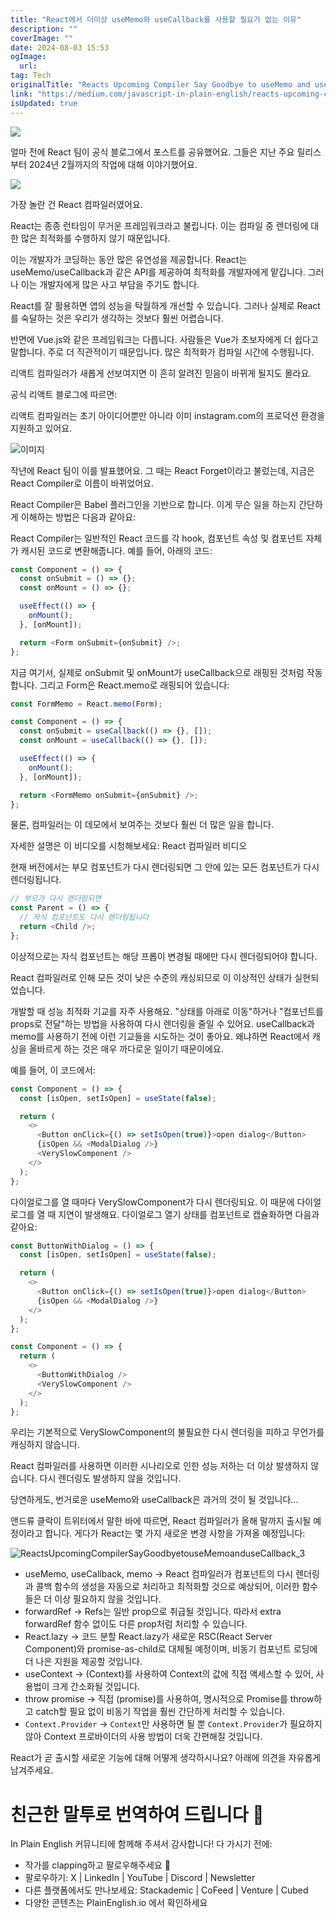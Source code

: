 ```yaml
---
title: "React에서 더이상 useMemo와 useCallback를 사용할 필요가 없는 이유"
description: ""
coverImage: ""
date: 2024-08-03 15:53
ogImage: 
  url: 
tag: Tech
originalTitle: "Reacts Upcoming Compiler Say Goodbye to useMemo and useCallback"
link: "https://medium.com/javascript-in-plain-english/reacts-upcoming-compiler-say-goodbye-to-usememo-and-usecallback-965e88cd4d79"
isUpdated: true
---
```






<img src="/assets/img/ReactsUpcomingCompilerSayGoodbyetouseMemoanduseCallback_0.png" />

얼마 전에 React 팀이 공식 블로그에서 포스트를 공유했어요. 그들은 지난 주요 릴리스부터 2024년 2월까지의 작업에 대해 이야기했어요.

<img src="/assets/img/ReactsUpcomingCompilerSayGoodbyetouseMemoanduseCallback_1.png" />

가장 놀란 건 React 컴파일러였어요.

<div class="content-ad"></div>

React는 종종 런타임이 무거운 프레임워크라고 불립니다. 이는 컴파일 중 렌더링에 대한 많은 최적화를 수행하지 않기 때문입니다.

이는 개발자가 코딩하는 동안 많은 유연성을 제공합니다. React는 useMemo/useCallback과 같은 API를 제공하여 최적화를 개발자에게 맡깁니다. 그러나 이는 개발자에게 많은 사고 부담을 주기도 합니다.

React를 잘 활용하면 앱의 성능을 탁월하게 개선할 수 있습니다. 그러나 실제로 React를 숙달하는 것은 우리가 생각하는 것보다 훨씬 어렵습니다.

반면에 Vue.js와 같은 프레임워크는 다릅니다. 사람들은 Vue가 초보자에게 더 쉽다고 말합니다. 주로 더 직관적이기 때문입니다. 많은 최적화가 컴파일 시간에 수행됩니다.

<div class="content-ad"></div>

리액트 컴파일러가 새롭게 선보여지면 이 흔히 알려진 믿음이 바뀌게 될지도 몰라요.

공식 리액트 블로그에 따르면:

리액트 컴파일러는 초기 아이디어뿐만 아니라 이미 instagram.com의 프로덕션 환경을 지원하고 있어요.

![이미지](/assets/img/ReactsUpcomingCompilerSayGoodbyetouseMemoanduseCallback_2.png)

<div class="content-ad"></div>

작년에 React 팀이 이를 발표했어요. 그 때는 React Forget이라고 불렀는데, 지금은 React Compiler로 이름이 바뀌었어요.

React Compiler은 Babel 플러그인을 기반으로 합니다. 이게 무슨 일을 하는지 간단하게 이해하는 방법은 다음과 같아요:

React Compiler는 일반적인 React 코드를 각 hook, 컴포넌트 속성 및 컴포넌트 자체가 캐시된 코드로 변환해줍니다. 예를 들어, 아래의 코드:

```js
const Component = () => {
  const onSubmit = () => {};
  const onMount = () => {};

  useEffect(() => {
    onMount();
  }, [onMount]);

  return <Form onSubmit={onSubmit} />;
};
```

<div class="content-ad"></div>

지금 여기서, 실제로 onSubmit 및 onMount가 useCallback으로 래핑된 것처럼 작동합니다. 그리고 Form은 React.memo로 래핑되어 있습니다:

```js
const FormMemo = React.memo(Form);

const Component = () => {
  const onSubmit = useCallback(() => {}, []);
  const onMount = useCallback(() => {}, []);

  useEffect(() => {
    onMount();
  }, [onMount]);

  return <FormMemo onSubmit={onSubmit} />;
};
```

물론, 컴파일러는 이 데모에서 보여주는 것보다 훨씬 더 많은 일을 합니다.

자세한 설명은 이 비디오를 시청해보세요: React 컴파일러 비디오

<div class="content-ad"></div>

현재 버전에서는 부모 컴포넌트가 다시 렌더링되면 그 안에 있는 모든 컴포넌트가 다시 렌더링됩니다.

```js
// 부모가 다시 렌더링되면
const Parent = () => {
  // 자식 컴포넌트도 다시 렌더링됩니다
  return <Child />;
};
```

이상적으로는 자식 컴포넌트는 해당 프롭이 변경될 때에만 다시 렌더링되어야 합니다.

React 컴파일러로 인해 모든 것이 낮은 수준의 캐싱되므로 이 이상적인 상태가 실현되었습니다.

<div class="content-ad"></div>

개발할 때 성능 최적화 기교를 자주 사용해요. "상태를 아래로 이동"하거나 "컴포넌트를 props로 전달"하는 방법을 사용하여 다시 렌더링을 줄일 수 있어요. useCallback과 memo를 사용하기 전에 이런 기교들을 시도하는 것이 좋아요. 왜냐하면 React에서 캐싱을 올바르게 하는 것은 매우 까다로운 일이기 때문이에요.

예를 들어, 이 코드에서:

```js
const Component = () => {
  const [isOpen, setIsOpen] = useState(false);

  return (
    <>
      <Button onClick={() => setIsOpen(true)}>open dialog</Button>
      {isOpen && <ModalDialog />}
      <VerySlowComponent />
    </>
  );
};
```

다이얼로그를 열 때마다 VerySlowComponent가 다시 렌더링되요. 이 때문에 다이얼로그를 열 때 지연이 발생해요. 다이얼로그 열기 상태를 컴포넌트로 캡슐화하면 다음과 같아요:

<div class="content-ad"></div>

```js
const ButtonWithDialog = () => {
  const [isOpen, setIsOpen] = useState(false);

  return (
    <>
      <Button onClick={() => setIsOpen(true)}>open dialog</Button>
      {isOpen && <ModalDialog />}
    </>
  );
};

const Component = () => {
  return (
    <>
      <ButtonWithDialog />
      <VerySlowComponent />
    </>
  );
};
```

우리는 기본적으로 VerySlowComponent의 불필요한 다시 렌더링을 피하고 무언가를 캐싱하지 않습니다.

React 컴파일러를 사용하면 이러한 시나리오로 인한 성능 저하는 더 이상 발생하지 않습니다. 다시 렌더링도 발생하지 않을 것입니다.

당연하게도, 번거로운 useMemo와 useCallback은 과거의 것이 될 것입니다...

<div class="content-ad"></div>

앤드류 클락이 트위터에서 말한 바에 따르면, React 컴파일러가 올해 말까지 출시될 예정이라고 합니다. 게다가 React는 몇 가지 새로운 변경 사항을 가져올 예정입니다:

![ReactsUpcomingCompilerSayGoodbyetouseMemoanduseCallback_3](/assets/img/ReactsUpcomingCompilerSayGoodbyetouseMemoanduseCallback_3.png)

- useMemo, useCallback, memo → React 컴파일러가 컴포넌트의 다시 렌더링과 콜백 함수의 생성을 자동으로 처리하고 최적화할 것으로 예상되어, 이러한 함수들은 더 이상 필요하지 않을 것입니다.
- forwardRef → Refs는 일반 prop으로 취급될 것입니다. 따라서 extra forwardRef 함수 없이도 다른 prop처럼 처리할 수 있습니다.
- React.lazy → 코드 분할 React.lazy가 새로운 RSC(React Server Component)와 promise-as-child로 대체될 예정이며, 비동기 컴포넌트 로딩에 더 나은 지원을 제공할 것입니다.
- useContext → (Context)를 사용하여 Context의 값에 직접 액세스할 수 있어, 사용법이 크게 간소화될 것입니다.
- throw promise → 직접 (promise)를 사용하여, 명시적으로 Promise를 throw하고 catch할 필요 없이 비동기 작업을 훨씬 간단하게 처리할 수 있습니다.
- `Context.Provider` → `Context`만 사용하면 될 뿐 `Context.Provider`가 필요하지 않아 Context 프로바이더의 사용 방법이 더욱 간편해질 것입니다.

React가 곧 출시할 새로운 기능에 대해 어떻게 생각하시나요? 아래에 의견을 자유롭게 남겨주세요.

<div class="content-ad"></div>

# 친근한 말투로 번역하여 드립니다 🚀

In Plain English 커뮤니티에 함께해 주셔서 감사합니다! 다 가시기 전에:

- 작가를 clapping하고 팔로우해주세요 👏
- 팔로우하기: X | LinkedIn | YouTube | Discord | Newsletter
- 다른 플랫폼에서도 만나보세요: Stackademic | CoFeed | Venture | Cubed
- 다양한 콘텐츠는 PlainEnglish.io 에서 확인하세요
